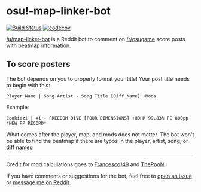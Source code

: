 # osu!-map-linker-bot

[![Build Status](https://travis-ci.org/christopher-dG/osu-map-linker-bot.svg?branch=master)](https://travis-ci.org/christopher-dG/osu-map-linker-bot)
[![codecov](https://codecov.io/gh/christopher-dG/osu-map-linker-bot/branch/master/graph/badge.svg)](https://codecov.io/gh/christopher-dG/osu-map-linker-bot)

[/u/map-linker-bot](https://reddit.com/u/map-linker-bot) is a Reddit bot to comment on [/r/osugame](https://reddit.com/r/osugame) score posts with beatmap information.

## To score posters

The bot depends on you to properly format your title! Your post title needs to begin with this:
```
Player Name | Song Artist - Song Title [Diff Name] +Mods
```

Example:

```
Cookiezi | xi - FREEDOM DiVE [FOUR DIMENSIONS] +HDHR 99.83% FC 800pp *NEW PP RECORD*
```

What comes after the player, map, and mods does not matter. The bot won't be able to find the beatmap if there are typos in the player, artist, song, or diff names.

___

Credit for mod calculations goes to [Francesco149](https://github.com/Francesco149/oppai) and [ThePooN](https://github.com/ThePooN/osu-ModPropertiesCalculator).

If you have comments or suggestions for the bot, feel free to [open an issue](https://github.com/christopher-dG/osu-map-linker-bot/issues/new) or [message me on Reddit](https://reddit.com/u/PM_ME_DOG_PICS_PLS).
